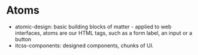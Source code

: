 # Atoms

-   atomic-design: basic building blocks of matter - applied to web interfaces, atoms are our HTML tags, such as a form label, an input or a button
-   itcss-components: designed components, chunks of UI.
